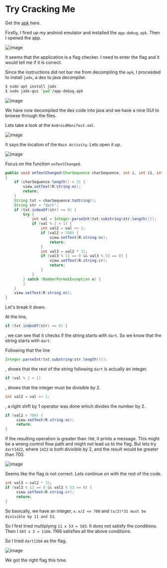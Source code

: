 # Try Cracking Me

Get the [apk](https://github.com/wireless90/AndroidInternalsCTF/blob/main/Try%20Cracking%20Me/app-debug.apk) here.

Firstly, I fired up my android emulator and installed the `app-debug.apk`. Then I opened the app.

![image](https://dev-to-uploads.s3.amazonaws.com/uploads/articles/2pfukburhwqee5f3qt8u.png)
 
It seems that the application is a flag checker. I need to enter the flag and it would tell me if it is correct.

Since the instructions did not bar me from decompiling the `apk`, I proceeded to install `jadx`, a dex to java decompiler.

```sh
$ sudo apt install jadx
$ sudo jadx-gui `pwd`/app-debug.apk
```

![image](https://dev-to-uploads.s3.amazonaws.com/uploads/articles/y7xvwq0ndz360pn9vpzo.png)

We have now decompiled the dex code into java and we have a nice GUI to browse through the files.

Lets take a look at the `AndroidManifest.xml`.

![image](https://dev-to-uploads.s3.amazonaws.com/uploads/articles/cs4irg62erf31uw6aya4.png)

It says the location of the `Main Activity`. Lets open it up.

![image](https://dev-to-uploads.s3.amazonaws.com/uploads/articles/5y6zs2h7w0jrsppb8osv.png)
 
Focus on the function `onTextChanged`.

```java
public void onTextChanged(CharSequence charSequence, int i, int i1, int i2) 
{
	if (charSequence.length() < 3) {
		view.setText(R.string.nc);
		return;
	}
	String txt = charSequence.toString();
	String str = "dart";
	if (txt.indexOf(str) == 0) {
		try {
			int val = Integer.parseInt(txt.substring(str.length()));
			if (val % 2 < 1) {
				int val2 = val >> 1;
				if (val2 > 700) {
					view.setText(R.string.nc);
					return;
				}
				int val3 = val2 * 31;
				if (val3 % 11 == 0 && val3 % 53 == 0) {
					view.setText(R.string.cr);
					return;
				}
			}
		} catch (NumberFormatException e) {
		}
	}
	view.setText(R.string.nc);
}
```
Let's break it down.

At the line,
```java
if (txt.indexOf(str) == 0) {
```
, we can see that it checks if the string starts with `dart`.
So we know that the string starts with `dart`.

Following that the line
```java
Integer.parseInt(txt.substring(str.length()));
```
, shows that the rest of the string following `dart` is actually an integer.

```java
if (val % 2 < 1)
```
, shows that the integer must be divisible by 2.

```java
int val2 = val >> 1;
```
, a right shift by 1 operator was done which divides the number by 2.

```java
if (val2 > 700) {
     view.setText(R.string.nc);
     return;
}
```
If the resulting operation is greater than `700`, it prints a message. This might be a wrong control flow path and might not lead us to the flag. But lets try `dart1422`, where `1422` is both divisible by 2, and the result would be greater than 700.

![image](https://dev-to-uploads.s3.amazonaws.com/uploads/articles/jbun8fwm07zlv5testfc.png)

Seems like the flag is not correct. Lets continue on with the rest of the code.
 
```java
int val3 = val2 * 31;
if (val3 % 11 == 0 && val3 % 53 == 0) {
     view.setText(R.string.cr);
     return;
}
```

So basically, we have an integer, `x`.
`x/2 <= 700` and `(x/2)*31 must be divisible by 11 and 53`.

So I first tried multiplying `11 x 53 = 583`.
It does not satisfy the conditions.
Then I `583 x 2 = 1166`.
1166 satisfies all the above conditions.

So I tried `dart1166` as the flag.

![image](https://dev-to-uploads.s3.amazonaws.com/uploads/articles/woteq932rfnb6ndi9ym4.png)

We got the right flag this time. 